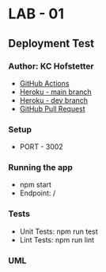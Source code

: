 # LAB - 01

## Deployment Test

### Author: KC Hofstetter

- [GitHub Actions](https://github.com/khofstetter94/server-deployment-practice/actions)
- [Heroku - main branch](https://dashboard.heroku.com/apps/khofstetter-server-deploy-prod)
- [Heroku - dev branch](https://dashboard.heroku.com/apps/kchofstetter-server-deploy-dev)
- [GitHub Pull Request](https://github.com/khofstetter94/server-deployment-practice/pull/2)

### Setup

- PORT - 3002

### Running the app

- npm start
- Endpoint: /

### Tests

- Unit Tests: npm run test
- Lint Tests: npm run lint

### UML
